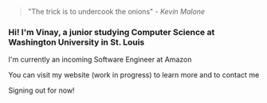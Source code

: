 > "The trick is to undercook the onions" - _Kevin Malone_

### Hi! I'm Vinay, a junior studying Computer Science at Washington University in St. Louis

I'm currently an incoming Software Engineer at Amazon

You can visit my website (work in progress) to learn more and to contact me

Signing out for now!
